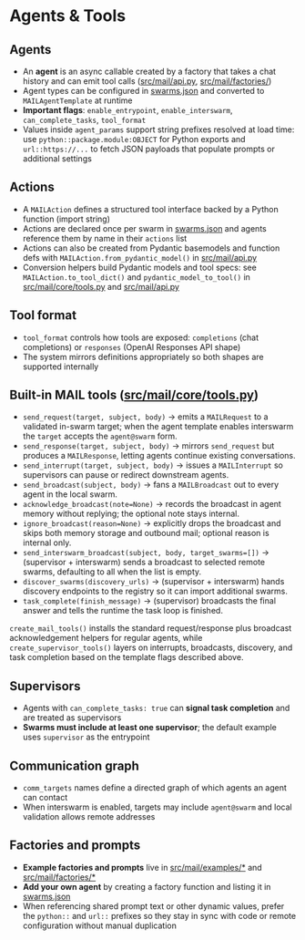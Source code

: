 # Agents & Tools

## Agents
- An **agent** is an async callable created by a factory that takes a chat history and can emit tool calls ([src/mail/api.py](/src/mail/api.py), [src/mail/factories/](/src/mail/factories/__init__.py))
- Agent types can be configured in [swarms.json](/swarms.json) and converted to `MAILAgentTemplate` at runtime
- **Important flags**: `enable_entrypoint`, `enable_interswarm`, `can_complete_tasks`, `tool_format`
- Values inside `agent_params` support string prefixes resolved at load time: use `python::package.module:OBJECT` for Python exports and `url::https://...` to fetch JSON payloads that populate prompts or additional settings

## Actions
- A `MAILAction` defines a structured tool interface backed by a Python function (import string)
- Actions are declared once per swarm in [swarms.json](/swarms.json) and agents reference them by name in their `actions` list
- Actions can also be created from Pydantic basemodels and function defs with `MAILAction.from_pydantic_model()` in [src/mail/api.py](/src/mail/api.py)
- Conversion helpers build Pydantic models and tool specs: see `MAILAction.to_tool_dict()` and `pydantic_model_to_tool()` in [src/mail/core/tools.py](/src/mail/core/tools.py) and [src/mail/api.py](/src/mail/api.py)

## Tool format
- `tool_format` controls how tools are exposed: `completions` (chat completions) or `responses` (OpenAI Responses API shape)
- The system mirrors definitions appropriately so both shapes are supported internally

## Built-in MAIL tools ([src/mail/core/tools.py](/src/mail/core/tools.py))
- `send_request(target, subject, body)` → emits a `MAILRequest` to a validated in-swarm target; when the agent template enables interswarm the `target` accepts the `agent@swarm` form.
- `send_response(target, subject, body)` → mirrors `send_request` but produces a `MAILResponse`, letting agents continue existing conversations.
- `send_interrupt(target, subject, body)` → issues a `MAILInterrupt` so supervisors can pause or redirect downstream agents.
- `send_broadcast(subject, body)` → fans a `MAILBroadcast` out to every agent in the local swarm.
- `acknowledge_broadcast(note=None)` → records the broadcast in agent memory without replying; the optional note stays internal.
- `ignore_broadcast(reason=None)` → explicitly drops the broadcast and skips both memory storage and outbound mail; optional reason is internal only.
- `send_interswarm_broadcast(subject, body, target_swarms=[])` → (supervisor + interswarm) sends a broadcast to selected remote swarms, defaulting to all when the list is empty.
- `discover_swarms(discovery_urls)` → (supervisor + interswarm) hands discovery endpoints to the registry so it can import additional swarms.
- `task_complete(finish_message)` → (supervisor) broadcasts the final answer and tells the runtime the task loop is finished.

`create_mail_tools()` installs the standard request/response plus broadcast acknowledgement helpers for regular agents, while `create_supervisor_tools()` layers on interrupts, broadcasts, discovery, and task completion based on the template flags described above.

## Supervisors
- Agents with `can_complete_tasks: true` can **signal task completion** and are treated as supervisors
- **Swarms must include at least one supervisor**; the default example uses `supervisor` as the entrypoint

## Communication graph
- `comm_targets` names define a directed graph of which agents an agent can contact
- When interswarm is enabled, targets may include `agent@swarm` and local validation allows remote addresses

## Factories and prompts
- **Example factories and prompts** live in [src/mail/examples/*](/src/mail/examples/__init__.py) and [src/mail/factories/*](/src/mail/factories/__init__.py)
- **Add your own agent** by creating a factory function and listing it in [swarms.json](/swarms.json)
- When referencing shared prompt text or other dynamic values, prefer the `python::` and `url::` prefixes so they stay in sync with code or remote configuration without manual duplication
